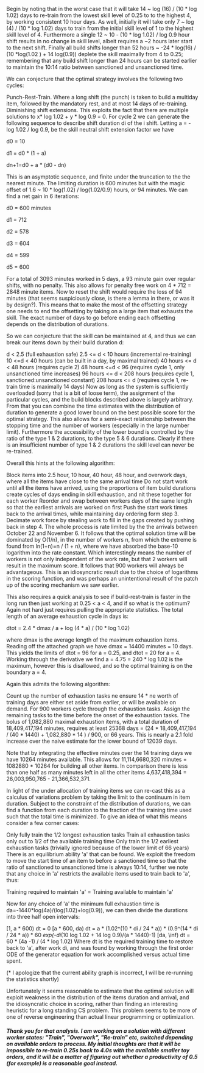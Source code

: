 Begin by noting that in the worst case that it will take 14 ~ log (16) / (10 * log 1.02) days to re-train from the lowest skill level of 0.25 to to the highest 4, by working consistent 10 hour days. As well, initially it will take only 7 ~ log (4) / (10 * log 1.02) days to train from the initial skill level of 1 to the highest skill level of 4. Furthermore a single 12 ~ 10 - (10 * log 1.02) / log 0.9 hour shift results in no change in skill level, albeit requires a  ~2 hours later start to the next shift. Finally all build shifts longer than 52 hours ~ -24 * log(16) / (10 *log(1.02 ) + 14 log(0.9)) deplete the skill maximally from 4 to 0.25; remembering that any build shift longer than 24 hours can be started earlier to maintain the 10:14 ratio between sanctioned and unsanctioned time.

We can conjecture that the optimal strategy involves the following two cycles:

Punch-Rest-Train. Where a long shift (the punch) is taken to build a multiday item, followed by the mandatory rest, and at most 14 days of re-training.
Diminishing shift extensions. This exploits the fact that there are multiple solutions to x* log 1.02 + y * log 0.9 = 0.
For cycle 2 we can generate the following sequence to describe shift duration di of the i shift. Letting a = - log 1.02 / log 0.9, be the skill neutral shift extension factor we have

d0 = 10

d1 = d0 * (1 + a)

dn+1=d0 + a * (d0 - dn)

This is an asymptotic sequence, and finite under the truncation to the the nearest minute. The limiting duration is 600 minutes but with the magic offset of  1.6 ~ 10 * log(1.02) / log(1.02/0.9) hours, or 94 minutes. We can find a net gain in 6 iterations: 

d0 = 600 minutes

d1 = 712

d2 = 578

d3 = 604

d4 = 599

d5 = 600

For a total of 3093 minutes worked in 5 days, a 93 minute gain over regular shifts, with no penalty. This also allows for penalty free work on 4 * 712 = 2848 minute items. Now to reset the shift would require the loss of 94 minutes (that seems suspiciously close, is there a lemma in there, or was it by design?). This means that to make the most of the offsetting strategy one needs to end the offsetting by taking on a large item that exhausts the skill. The exact number of days to go before ending each offsetting depends on the distribution of durations.

So we can conjecture that the skill can be maintained at 4, and thus we can break our items down by their build duration d:

d < 2.5 (full exhaustion safe)
2.5 <= d < 10 hours (incremental re-training)
10 <=d < 40 hours (can be built in a day, by maximal trained)
40 hours <= d < 48 hours (requires cycle 2)
48 hours <=d < 96 (requires cycle 1, only unsanctioned time increases)
96 hours <= d < 208 hours (requires cycle 1, sanctioned:unsanctioned constant)
208 hours <= d (requires cycle 1, re-train time is maximally 14 days)
Now as long as the system is sufficiently overloaded (sorry that is a bit of loose term), the assignment of the particular cycles, and the build blocks described above is largely arbitrary. From that you can combine the time estimates with the distribution of duration to generate a good lower bound on the best possible score for the optimal strategy. This also allows for a semi-exact relationship between the stopping time and the number of workers (especially in the large number limit). Furthermore the accessibility of the lower bound is controlled by the ratio of the type 1 & 2 durations, to the type 5 & 6 durations. Clearly if there is an insufficient number of type 1 & 2 durations the skill level can never be re-trained.

Overall this hints at the following algorithm:

Block items into 2.5 hour, 10 hour, 40 hour, 48 hour, and overwork days, where all the items have close to the same arrival time
Do not start work until all the items have arrived, using the proportions of item build durations create cycles of days ending in skill exhaustion, and nit these together for each worker
Reorder and swap between workers days of the same length so that the earliest arrivals are worked on first
Push the start work times back to the arrival times, while maintaining day ordering form step 3.
Decimate work force by stealing work to fill in the gaps created by pushing back in step 4.
The whole process is rate limited by the the arrivals between October 22 and November 6. It follows that the optimal solution time will be dominated by O(1/n), in the number of workers n, from which the extreme is found from ln(1+n)=n / (1 + n), where we have absorbed the base-10 logarithm into the rate constant. Which interestingly means the number of workers is not only independent of the work rate, but that 2 workers will result in the maximum score. It follows that 900 workers will always be advantageous. This is an idiosyncratic result due to the choice of logarithms in the scoring function, and was perhaps an unintentional result of the patch up of the scoring mechanism we saw earlier.

This also requires a quick analysis to see if build-rest-train is faster in the long run then just working at 0.25 < a < 4, and if so what is the optimum? Again not hard just requires pulling the appropriate statistics. The total length of an average exhaustion cycle in days is:

dtot = 2.4 * dmax / a + log (4 * a) / (10 * log 1.02)

where dmax is the average length of the maximum exhaustion items. Reading off the attached graph we have dmax = 14400 minutes = 10 days. This yields the limits of dtot = 96 for a = 0.25, and dtot = 20 for a = 4. Working through the derivative we find a = 4.75 = 240 * log 1.02 is the maximum, however this is disallowed, and so the optimal training is on the boundary a = 4. 

Again this admits the following algorithm:

Count up the number of exhaustion tasks ne
ensure 14 * ne worth of training days are either set aside from earlier, or will be available on demand.
For 900 workers cycle through the exhaustion tasks.
Assign the remaining tasks to the time before the onset of the exhaustion tasks.
The bolus of 1,082,880 maximal exhaustion items, with a total duration of 18,409,417,194 minutes, requires at least 25368 days = (24 * 18,409,417,194 / (40 * 1440) + 1,082,880 * 14 ) / 900, or 66 years. This is nearly a 2.1 fold increase over the naive estimate for the lower bound of 12039 days.

Note that by integrating the effective minutes over the 14 training days we have 10264 minutes available. This allows for 11,114,6680,320 minutes = 1082880 * 10264 for building all other items. In comparison there is less than one half as many minutes left in all the other items 4,637,418,394 = 26,003,950,765  - 21,366,532,371.

In light of the under allocation of training items we can re-cast this as a calculus of variations problem by taking the limit to the continuum in item duration. Subject to the constraint of the distribution of durations, we can find a function from each duration to the fraction of the training time used such that the total time is minimized. To give an idea of what this means consider a few corner cases:

Only fully train the 1/2 longest exhaustion tasks
Train all exhaustion tasks only out to 1/2 of the available training time
Only train the 1/2 earliest exhaustion tasks (trivially ignored because of the lower limit of 66 years)
There is an equilibrium ability 'a' that can be found. We exploit the freedom to move the start time of an item to before a sanctioned time so that the ratio of sanctioned to unsanctioned time is always 10:14, further we note that any choice in 'a' restricts the available items used to train back to 'a', thus:

Training required to maintain 'a' = Training available to maintain 'a'

Now for any choice of 'a' the minimum full exhaustion time  is da=-1440*log(4a)/(log(1.02)+log(0.9)), we can then divide the durations into three half open intervals:

[1, a * 600) dt = 0
[a * 600, da) dt = a * (1.02^(10 * di / 24 * a)) * (0.9^(14 * di / 24 * a)) * 60 *exp(-di*(10 log 1.02 + 14 log 0.9)/(a * 1440)-1)
[da, \inf) dt = 60 * (4a -1) / (4  * log 1.02)
Where dt is the required training time to restore back to 'a', after work di, and was found by working through the first order ODE of the generator equation for work accomplished versus actual time spent.

(* I apologize that the current ability graph is incorrect, I will be re-running the statistics shortly)

Unfortunately it seems reasonable to estimate that the optimal solution will exploit weakness in the distribution of the items duration and arrival, and the idiosyncratic choice in scoring, rather than finding an interesting heuristic for a long standing CS problem. This problem seems to be more of one of reverse engineering than actual linear programming or optimization.


##### Thank you for that analysis. I am working on a solution with different worker states: "Train", "Overwork", "Re-train" etc, switched depending on available orders to process. My initial thoughts are that it will be impossible to re-train 0.25s back to 4.0s with the available smaller toy orders, and it will be a matter of figuring out whether a productivity of 0.5 (for example) is a reasonable goal instead.
